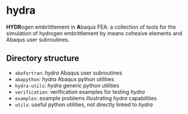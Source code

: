 # hydra

**HYDR**ogen embrittlement in **A**baqus FEA: a collection of tools for
the simulation of hydrogen embrittlement by means cohesive elements and
Abaqus user subroutines.


## Directory structure

* `abafortran`: *hydra* Abaqus user subroutines
* `abapython`: *hydra* Abaqus python utilities
* `hydra-utils`: *hydra* generic python utilities
* `verification`: verification examples for testing *hydra*
* `examples`: example problems illustrating *hydra* capabilities
* `utils`: useful python utilities, not directly linked to *hydra*
